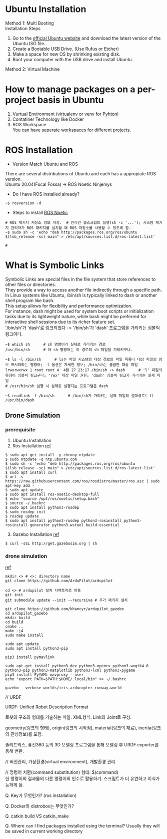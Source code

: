 # Ubuntu Installation
Method 1: Multi Booting</br>
Installation Steps
  1. Go to the [official Ubuntu website](https://ubuntu.com/download) and download the latest version of the Ubuntu ISO file.
  2. Create a Bootable USB Drive. (Use Rufus or Etcher)
  3. Make a space for new OS by shrinking existing disk.
  4. Boot your computer with the USB drive and install Ubuntu.

Method 2: Virtual Machine</br>

# How to manage packages on a per-project basis in Ubuntu
1. Vurtual Environment (virtualenv or venv for Pyhton)
2. Contatiner Technology like Docker
3. ROS Workspace</br>
You can have seperate workspaces for different projects.


# ROS Installation
- Version Match Ubuntu and ROS

There are several distributions of Ubuntu and each has a appropiate ROS version.</br>
Ubuntu 20.04(Focal Fossa) -> ROS Noetic Ninjemys</br>

- Do I have ROS installed already?
```
~$ rosversion -d
```

- Steps to install [ROS Noetic](http://wiki.ros.org/noetic/Installation/Ubuntu)
```
# ROS 패키지 저장소 정보 저장.  # 인라인 쉘스크립트 실행(sh -c '...'); 시스템 패키지 관리자가 ROS 패키지를 설치할 때 ROS 저장소를 사용할 수 있도록 함.
~$ sudo sh -c 'echo "deb http://packages.ros.org/ros/ubuntu $(lsb_release -sc) main" > /etc/apt/sources.list.d/ros-latest.list'

# 

```

# What is Symbolic Links
Symbolic Links are special files in the file system that store references to other files or directories.</br>
They provide a way to access another file indirectly through a specific path.</br>
In Linux systems like Ubuntu, /bin/sh is typically linked to dash or another shell program like bash.</br>
This setup allows for flexibility and performance optimization.</br>
For instance, dash might be used for system boot scripts or initialization tasks due to its lightweight nature, while bash might be preferred for interactive shell sessions due to its richer feature set.</br>
'/bin/sh'가 'dash'로 링크되었다 -> '/bin/sh'가 'dash' 프로그램을 가리키는 심볼릭 링크이다.</br>
```
~$ which sh      # sh 명령어가 실제로 가리키는 경로
/usr/bin/sh      # 아 sh 명령어는 이 경로의 sh 파일을 가리키구나.

~$ ls -l /bin/sh      # ls는 파일 시스템의 대상 경로의 파일 목록나 대상 파일의 정보 표시하라는 명령어; -l 옵션은 자세한 정보; /bin/sh는 궁금한 대상 파일
lrwxrwxrwx 1 root root 4  4월 27 23:17 /bin/sh -> dash      # 'l' 파일의 유형이 심볼릭 링크구나; 'rwx' 대상 파일 권한; 'dash' 심볼릭 링크가 가리키는 실제 파일
# /usr/bin/sh 실행 시 실제로 실행되는 프로그램은 dash

~$ readlink -f /bin/sh      # /bin/sh가 가리키는 실제 파일의 절대경로(-f)
/usr/bin/dash
```

## Drone Simulation

### prerequisite
1. Ubuntu Installation
2. Ros Installation
[ref](https://velog.io/@emdydqortkgh/ROS-Noetic-%EC%84%A4%EC%B9%98-Ubuntu-20.04)
```
$ sudo apt-get install -y chrony ntpdate
$ sudo ntpdate -q ntp.ubuntu.com
$ sudo sh -c 'echo "deb http://packages.ros.org/ros/ubuntu $(lsb_release -sc) main" > /etc/apt/sources.list.d/ros-latest.list'
$ sudo apt install curl
$ url -s https://raw.githubusercontent.com/ros/rosdistro/master/ros.asc | sudo apt-key add -
$ sudo apt update
$ sudo apt install ros-noetic-desktop-full
$ echo "source /opt/ros/noetic/setup.bash"
$ source ~/.bashrc
$ sudo apt install python3-rosdep
$ sudo rosdep init
$ rosdep update
$ sudo apt install python3-rosdep python3-rosinstall python3-rosinstall-generator python3-wstool build-essential
```
3. Gazebo Installation
[ref](https://classic.gazebosim.org/tutorials?tut=install_ubuntu)
```
$ curl -sSL http://get.gazebosim.org | sh
```
### drone simulation

[ref](https://mkdrone.tistory.com/2)
```
mkdir <> # <>: directory name
git clone https://github.com/ArduPilot/ardupilot

cd <> # ardupilot 설치 디렉토리로 이동
git init
git submodule update --init --recursive # 추가 패키지 설치

git clone https://github.com/khancyr/ardupilot_gazebo
cd ardupilot_gazebo
mkdir build
cd build
cmake ..
make -j4
sudo make install

sudo apt update
sudo apt install python3-pip

pip3 install pymavlink

sudo apt-get install python3-dev python3-opencv python3-wxgtk4.0 python3-pip python3-matplotlib python3-lxml python3-pygame
pip3 install PyYAML mavproxy --user
echo "export PATH=$PATH:$HOME/.local/bin" >> ~/.bashrc

gazebo --verbose worlds/iris_arducopter_runway.world
```

// URDF

URDF: Unified Robot Description Format

로봇의 구조와 형태를 기술하는 파일. XML형식. Link와 Joint로 구성.

geometry(링크의 형태), origin(링크의 시작점), material(링크의 재료), inertia(링크의 관성정보)를 포함.

솔리드웍스, 퓨전360 등의 3D 모델링 프로그램을 통해 모델링 후 URDF exporter를 통해 변환.

// 버전관리, 가상환경(virtual environment), 개발환경 관리

// 명령어 치환(command substitution)
형태: $(command)</br>
한 명령어의 결과물의 다른 명령어의 인수로 활용하기.
스크립트가 더 유연하고 이식가능하게 됨.


Q. Key가 무엇인가? (ros installation)

Q. Docker와 distrobox는 무엇인가?

Q. catkin build VS catkin_make

Q. Where can I find packages installed using the terminal?
Usually they will be saved in current working directory

